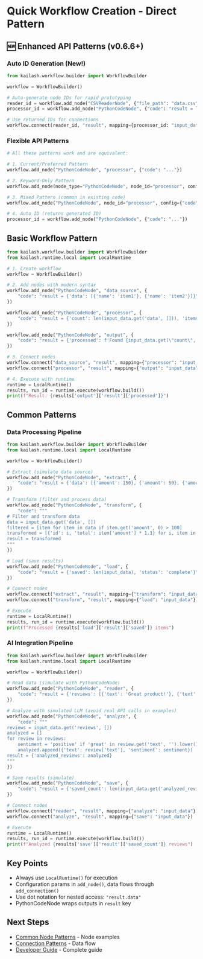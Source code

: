 # Quick Workflow Creation - Direct Pattern

## 🆕 Enhanced API Patterns (v0.6.6+)

### Auto ID Generation (New!)
```python
from kailash.workflow.builder import WorkflowBuilder

workflow = WorkflowBuilder()

# Auto-generate node IDs for rapid prototyping
reader_id = workflow.add_node("CSVReaderNode", {"file_path": "data.csv"})
processor_id = workflow.add_node("PythonCodeNode", {"code": "result = len(input_data)"})

# Use returned IDs for connections
workflow.connect(reader_id, "result", mapping={processor_id: "input_data"})
```

### Flexible API Patterns
```python
# All these patterns work and are equivalent:

# 1. Current/Preferred Pattern
workflow.add_node("PythonCodeNode", "processor", {"code": "..."})

# 2. Keyword-Only Pattern
workflow.add_node(node_type="PythonCodeNode", node_id="processor", config={"code": "..."})

# 3. Mixed Pattern (common in existing code)
workflow.add_node("PythonCodeNode", node_id="processor", config={"code": "..."})

# 4. Auto ID (returns generated ID)
processor_id = workflow.add_node("PythonCodeNode", {"code": "..."})
```

## Basic Workflow Pattern
```python
from kailash.workflow.builder import WorkflowBuilder
from kailash.runtime.local import LocalRuntime

# 1. Create workflow
workflow = WorkflowBuilder()

# 2. Add nodes with modern syntax
workflow.add_node("PythonCodeNode", "data_source", {
    "code": "result = {'data': [{'name': 'item1'}, {'name': 'item2'}]}"
})

workflow.add_node("PythonCodeNode", "processor", {
    "code": "result = {'count': len(input_data.get('data', [])), 'items': input_data.get('data', [])}"
})

workflow.add_node("PythonCodeNode", "output", {
    "code": "result = {'processed': f'Found {input_data.get(\"count\", 0)} items'}"
})

# 3. Connect nodes
workflow.connect("data_source", "result", mapping={"processor": "input_data"})
workflow.connect("processor", "result", mapping={"output": "input_data"})

# 4. Execute with runtime
runtime = LocalRuntime()
results, run_id = runtime.execute(workflow.build())
print(f"Result: {results['output']['result']['processed']}")
```

## Common Patterns

### Data Processing Pipeline
```python
from kailash.workflow.builder import WorkflowBuilder
from kailash.runtime.local import LocalRuntime

workflow = WorkflowBuilder()

# Extract (simulate data source)
workflow.add_node("PythonCodeNode", "extract", {
    "code": "result = {'data': [{'amount': 150}, {'amount': 50}, {'amount': 200}]}"
})

# Transform (filter and process data)
workflow.add_node("PythonCodeNode", "transform", {
    "code": """
# Filter and transform data
data = input_data.get('data', [])
filtered = [item for item in data if item.get('amount', 0) > 100]
transformed = [{'id': i, 'total': item['amount'] * 1.1} for i, item in enumerate(filtered)]
result = transformed
"""
})

# Load (save results)
workflow.add_node("PythonCodeNode", "load", {
    "code": "result = {'saved': len(input_data), 'status': 'complete'}"
})

# Connect nodes
workflow.connect("extract", "result", mapping={"transform": "input_data"})
workflow.connect("transform", "result", mapping={"load": "input_data"})

# Execute
runtime = LocalRuntime()
results, run_id = runtime.execute(workflow.build())
print(f"Processed {results['load']['result']['saved']} items")
```

### AI Integration Pipeline
```python
from kailash.workflow.builder import WorkflowBuilder
from kailash.runtime.local import LocalRuntime

workflow = WorkflowBuilder()

# Read data (simulate with PythonCodeNode)
workflow.add_node("PythonCodeNode", "reader", {
    "code": "result = {'reviews': [{'text': 'Great product!'}, {'text': 'Poor quality'}]}"
})

# Analyze with simulated LLM (avoid real API calls in examples)
workflow.add_node("PythonCodeNode", "analyze", {
    "code": """
reviews = input_data.get('reviews', [])
analyzed = []
for review in reviews:
    sentiment = 'positive' if 'great' in review.get('text', '').lower() else 'negative'
    analyzed.append({'text': review['text'], 'sentiment': sentiment})
result = {'analyzed_reviews': analyzed}
"""
})

# Save results (simulate)
workflow.add_node("PythonCodeNode", "save", {
    "code": "result = {'saved_count': len(input_data.get('analyzed_reviews', [])), 'status': 'saved'}"
})

# Connect nodes
workflow.connect("reader", "result", mapping={"analyze": "input_data"})
workflow.connect("analyze", "result", mapping={"save": "input_data"})

# Execute
runtime = LocalRuntime()
results, run_id = runtime.execute(workflow.build())
print(f"Analyzed {results['save']['result']['saved_count']} reviews")
```

## Key Points
- Always use `LocalRuntime()` for execution
- Configuration params in `add_node()`, data flows through `add_connection()`
- Use dot notation for nested access: `"result.data"`
- PythonCodeNode wraps outputs in `result` key

## Next Steps
- [Common Node Patterns](004-common-node-patterns.md) - Node examples
- [Connection Patterns](005-connection-patterns.md) - Data flow
- [Developer Guide](../../developer/02-workflows.md) - Complete guide
